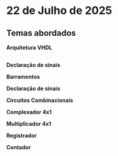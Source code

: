 # 22 de Julho de 2025

## Temas abordados

**Arquitetura VHDL**

##

**Declaração de sinais**

**Barramentos**

**Declaração de sinais**

**Circuitos Combinacionais**

**Complexador 4x1**

**Multiplicador 4x1**

**Registrador**

**Contador**
